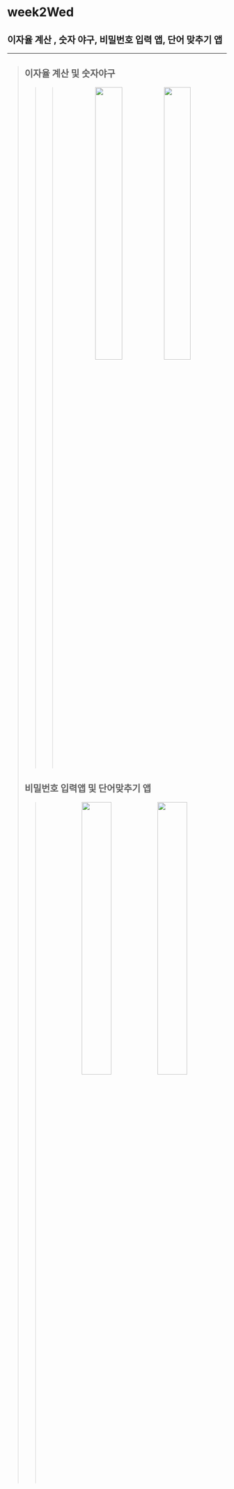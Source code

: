 # week2Wed
 
## 이자율 계산 , 숫자 야구, 비밀번호 입력 앱, 단어 맞추기 앱
***

> ## 이자율 계산 및 숫자야구
> >> <p align="center"><img width="40%" src="https://user-images.githubusercontent.com/78553659/141098823-749fb426-7f6c-4aed-aa09-2aa48555aa31.gif"/>
> >> <img width="40%" src="https://user-images.githubusercontent.com/78553659/141098831-1b7b3370-2b76-43c8-b64c-091e6e8f5e53.gif"/></p>   
>   
> 
> ## 비밀번호 입력앱      및       단어맞추기 앱
 >> <p align="center"><img width="40%" src="https://user-images.githubusercontent.com/78553659/141091995-03816844-b757-4d49-ba44-ff109c33f215.gif"/>   <img width="40%" src="https://user-images.githubusercontent.com/78553659/141096212-035187aa-dedc-48fa-a096-ea5dfec3083c.gif"/></p>
